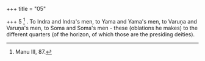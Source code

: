 +++
title = "05"

+++
5 [^4] . To Indra and Indra's men, to Yama and Yama's men, to Varuṇa and Varuṇa's men, to Soma and Soma's men - these (oblations he makes) to the different quarters (of the horizon, of which those are the presiding deities).


[^4]:  Manu III, 87.
